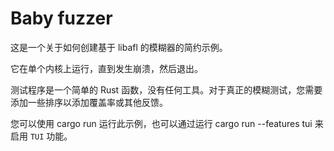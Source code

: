 # Baby fuzzer

这是一个关于如何创建基于 libafl 的模糊器的简约示例。

它在单个内核上运行，直到发生崩溃，然后退出。

测试程序是一个简单的 Rust 函数，没有任何工具。对于真正的模糊测试，您需要添加一些排序以添加覆盖率或其他反馈。

您可以使用 cargo run 运行此示例，也可以通过运行 cargo run --features tui 来启用 `TUI` 功能。
